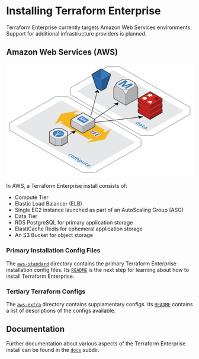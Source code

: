 # Installing Terraform Enterprise

Terraform Enterprise currently targets Amazon Web Services environments. Support for additional infrastructure providers is planned.

## Amazon Web Services (AWS)

![aws-infra-architecture](docs/assets/aws-infra-architecture.png)

In AWS, a Terraform Enterprise install consists of:

 * Compute Tier
  * Elastic Load Balancer (ELB)
  * Single EC2 instance launched as part of an AutoScaling Group (ASG)
 * Data Tier
  * RDS PostgreSQL for primary application storage
  * ElastiCache Redis for ephemeral application storage
  * An S3 Bucket for object storage

### Primary Installation Config Files

The [`aws-standard`](aws-standard/) directory contains the primary Terraform Enterprise installation config files. Its [`README`](aws-standard/README.md) is the next step for learning about how to install Terraform Enterprise.

### Tertiary Terraform Configs

The [`aws-extra`](aws-extra/) directory contains supplamentary configs. Its [`README`](aws-extra/README.md) contains a list of descriptions of the configs available.

## Documentation

Further documentation about various aspects of the Terraform Enterprise install can be found in the [`docs`](docs/) subdir.
